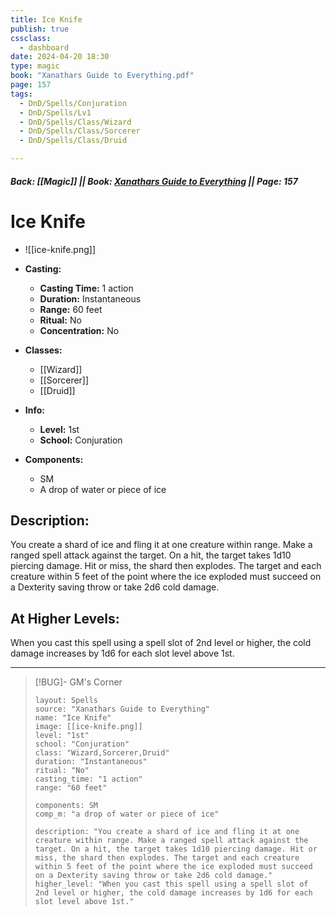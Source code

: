 ```yaml
---
title: Ice Knife
publish: true
cssclass:
  - dashboard
date: 2024-04-20 18:30
type: magic
book: "Xanathars Guide to Everything.pdf"
page: 157
tags:
  - DnD/Spells/Conjuration
  - DnD/Spells/Lv1
  - DnD/Spells/Class/Wizard
  - DnD/Spells/Class/Sorcerer
  - DnD/Spells/Class/Druid

---
```


##### Back: [[Magic]] || Book: [Xanathars Guide to Everything](https://drive.google.com/drive/folders/1O5bhpYizcIT5xxAoLOuzCRht_PVS7VSG?usp=sharing) || Page: 157

# Ice Knife
- ![[ice-knife.png]]
- **Casting:**
    - **Casting Time:** 1 action
    - **Duration:** Instantaneous
    - **Range:** 60 feet
    - **Ritual:** No
    - **Concentration:** No
- **Classes:**
    - [[Wizard]]
    - [[Sorcerer]]
    - [[Druid]]

- **Info:**
    - **Level:** 1st
    - **School:** Conjuration
- **Components:**
    - SM
    - A drop of water or piece of ice

## Description:
You create a shard of ice and fling it at one creature within range. Make a ranged spell attack against the target. On a hit, the target takes 1d10 piercing damage. Hit or miss, the shard then explodes. The target and each creature within 5 feet of the point where the ice exploded must succeed on a Dexterity saving throw or take 2d6 cold damage.

## At Higher Levels:
When you cast this spell using a spell slot of 2nd level or higher, the cold damage increases by 1d6 for each slot level above 1st.

---

> [!BUG]- GM's Corner
>
> ```statblock
> layout: Spells
> source: "Xanathars Guide to Everything"
> name: "Ice Knife"
> image: [[ice-knife.png]]
> level: "1st"
> school: "Conjuration"
> class: "Wizard,Sorcerer,Druid"
> duration: "Instantaneous"
> ritual: "No"
> casting_time: "1 action"
> range: "60 feet"
>
> components: SM
> comp_m: "a drop of water or piece of ice"
>
> description: "You create a shard of ice and fling it at one creature within range. Make a ranged spell attack against the target. On a hit, the target takes 1d10 piercing damage. Hit or miss, the shard then explodes. The target and each creature within 5 feet of the point where the ice exploded must succeed on a Dexterity saving throw or take 2d6 cold damage."
> higher_level: "When you cast this spell using a spell slot of 2nd level or higher, the cold damage increases by 1d6 for each slot level above 1st."
> ```
